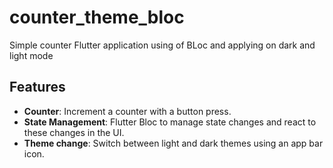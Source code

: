 # counter_theme_bloc

Simple counter Flutter application using of BLoc and applying on dark and light mode

## Features

- **Counter**: Increment a counter with a button press.
- **State Management**: Flutter Bloc to manage state changes and react to these changes in the UI.
- **Theme change**: Switch between light and dark themes using an app bar icon.

